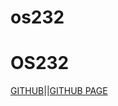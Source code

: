 # os232
# OS232
[GITHUB](https://github.com/AdamMoh/os232.git)||[GITHUB PAGE](https://adammoh.github.io/os232/)
